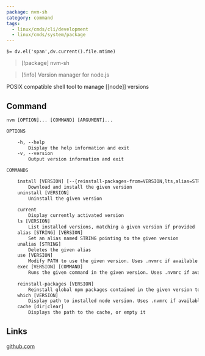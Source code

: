 ```yaml
---
package: nvm-sh
category: command
tags:
  - linux/cmds/cli/development
  - linux/cmds/system/package
---
```


`$= dv.el('span',dv.current().file.mtime)`
> [!package] nvm-sh

> [!info] Version manager for node.js

POSIX compatible shell tool to manage [[node]] versions

## Command
```txt
nvm [OPTION]... [COMMAND] [ARGUMENT]...

OPTIONS

	-h, --help
		Display the help information and exit 
	-v, --version
		Output version information and exit

COMMANDS

	install [VERSION] [--{reinstall-packages-from=VERSION,lts,alias=STRING,default}]...
		Download and install the given version
	uninstall [VERSION]
		Uninstall the given version
	
	current
		Display currently activated version
	ls [VERSION]
		List installed versions, matching a given version if provided
	alias [STRING] [VERSION]
		Set an alias named STRING pointing to the given version
	unalias [STRING]
		Deletes the given alias
	use [VERSION]
		Modify PATH to use the given version. Uses .nvmrc if available and version is omitted
	exec [VERSION] [COMMAND]
		Runs the given command in the given version. Uses .nvmrc if available and version is omitted
	
	reinstall-packages [VERSION]
		Reinstall global npm packages contained in the given version to the current one
	which [VERSION]
		Display path to installed node version. Uses .nvmrc if available and version is omitted
	cache [dir|clear]
		Displays the path to the cache, or empty it
```

## Links
[github.com](https://github.com/nvm-sh/nvm)
